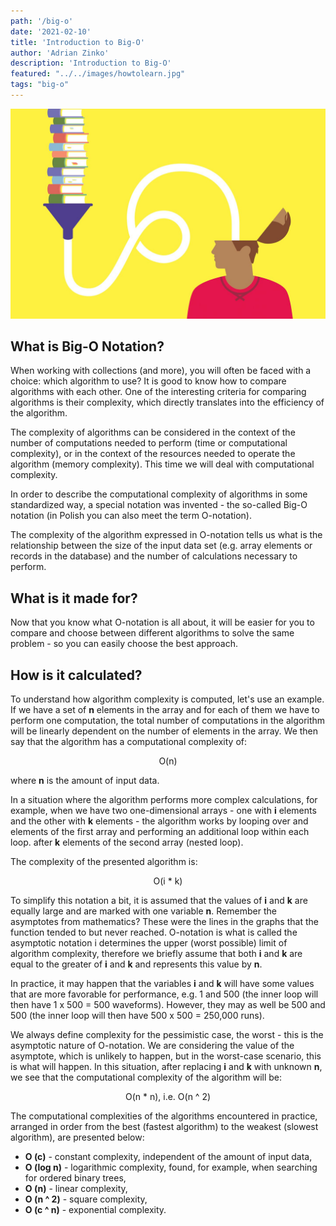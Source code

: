 ```yaml
---
path: '/big-o'
date: '2021-02-10'
title: 'Introduction to Big-O'
author: 'Adrian Zinko'
description: 'Introduction to Big-O'
featured: "../../images/howtolearn.jpg"
tags: "big-o"
---
```


![how to learn](../../images/howtolearn.jpg)

## What is Big-O Notation?

When working with collections (and more), you will often be faced with a choice: which algorithm to use? It is good to know how to compare algorithms with each other. One of the interesting criteria for comparing algorithms is their complexity, which directly translates into the efficiency of the algorithm.

The complexity of algorithms can be considered in the context of the number of computations needed to perform (time or computational complexity), or in the context of the resources needed to operate the algorithm (memory complexity). This time we will deal with computational complexity.

In order to describe the computational complexity of algorithms in some standardized way, a special notation was invented - the so-called Big-O notation (in Polish you can also meet the term O-notation).

The complexity of the algorithm expressed in O-notation tells us what is the relationship between the size of the input data set (e.g. array elements or records in the database) and the number of calculations necessary to perform.

## What is it made for?

Now that you know what O-notation is all about, it will be easier for you to compare and choose between different algorithms to solve the same problem - so you can easily choose the best approach.

## How is it calculated?

To understand how algorithm complexity is computed, let's use an example. If we have a set of **n** elements in the array and for each of them we have to perform one computation, the total number of computations in the algorithm will be linearly dependent on the number of elements in the array. We then say that the algorithm has a computational complexity of:

<center>O(n)</center>

where **n** is the amount of input data.

In a situation where the algorithm performs more complex calculations, for example, when we have two one-dimensional arrays - one with **i** elements and the other with **k** elements - the algorithm works by looping over and elements of the first array and performing an additional loop within each loop. after **k** elements of the second array (nested loop).

The complexity of the presented algorithm is:

<center>O(i * k)</center>

To simplify this notation a bit, it is assumed that the values of **i** and **k** are equally large and are marked with one variable **n**. Remember the asymptotes from mathematics? These were the lines in the graphs that the function tended to but never reached. O-notation is what is called the asymptotic notation i determines the upper (worst possible) limit of algorithm complexity, therefore we briefly assume that both **i** and **k** are equal to the greater of **i** and **k** and represents this value by **n**.

In practice, it may happen that the variables **i** and **k** will have some values that are more favorable for performance, e.g. 1 and 500 (the inner loop will then have 1 x 500 = 500 waveforms). However, they may as well be 500 and 500 (the inner loop will then have 500 x 500 = 250,000 runs).

We always define complexity for the pessimistic case, the worst - this is the asymptotic nature of O-notation. We are considering the value of the asymptote, which is unlikely to happen, but in the worst-case scenario, this is what will happen. In this situation, after replacing **i** and **k** with unknown **n**, we see that the computational complexity of the algorithm will be:

<center>O(n * n), i.e. O(n ^ 2)</center>

The computational complexities of the algorithms encountered in practice, arranged in order from the best (fastest algorithm) to the weakest (slowest algorithm), are presented below:

- **O (c)** - constant complexity, independent of the amount of input data,
- **O (log n)** - logarithmic complexity, found, for example, when searching for ordered binary trees,
- **O (n)** - linear complexity,
- **O (n ^ 2)** - square complexity,
- **O (c ^ n)** - exponential complexity.
